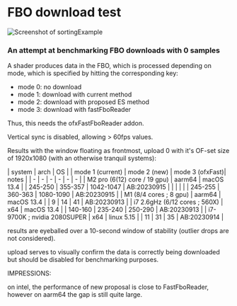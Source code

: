 # FBO download test

![Screenshot of sortingExample](sortingExample.png)

### An attempt at benchmarking FBO downloads with 0 samples

A shader produces data in the FBO, which is processed depending on mode, which is specified by hitting the corresponding key:

 - mode 0: no download
 - mode 1: download with current method
 - mode 2: download with proposed ES method
 - mode 3: download with fastFboReader
 
Thus, this needs the ofxFastFboReader addon.

Vertical sync is disabled, allowing > 60fps values.
 
Results with the window floating as frontmost, upload 0 with it's OF-set size of 1920x1080 (with an otherwise tranquil systems):

| system | arch | OS |  | mode 1 (current) | mode 2 (new) | mode 3 (ofxFast)| notes |
| - | - | - | - | - | - |
| M2 pro (6(12) core / 19 gpu)   | aarm64 | macOS 13.4 |    | 245-250 | 355-357 | 1042-1047 | AB:20230915 |
|                                |        |            |    | 245-255 | 360-363 | 1080-1090 | AB:20230915 | 
| M1 (8/4 cores ; 8 gpu)         | aarm64 | macOS 13.4 |    |  9 | 14 | 41 | AB:20230913 |
| i7 2.6gHz (6/12 cores ; 560X)  | x64    | macOS 13.4 |    | 140-160 | 235-240 |  250-290  | AB:20230913 |
| i7-9700K ; nvidia 2080SUPER    | x64    | linux 5.15 |    | 11 | 31 | 35 | AB:20230914 |

results are eyeballed over a 10-second window of stability (outlier drops are not considered).

upload serves to visually confirm the data is correctly being downloaded but should be disabled for benchmarking purposes.

IMPRESSIONS:

on intel, the performance of new proposal is close to FastFboReader, however on aarm64 the gap is still quite large.


